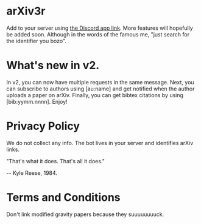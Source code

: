 # arXiv3r
Add to your server using [the Discord app link](https://discord.com/oauth2/authorize?client_id=1373294136920113183). More features will hopefully be added soon. Although in the words of the famous me, "just search for the identifier you bozo".

# What's new in v2.

In v2, you can now have multiple requests in the same message. Next, you can subscribe to authors using [au:name] and get notified when the author uploads a paper on arXiv. Finally, you can get bibtex citations by using [bib:yymm.nnnn]. Enjoy!

# Privacy Policy

We do not collect any info. The bot lives in your server and identifies arXiv links. 

"That's what it does. That's all it does."

-- Kyle Reese, 1984.

# Terms and Conditions

Don't link modified gravity papers because they suuuuuuuuck.

